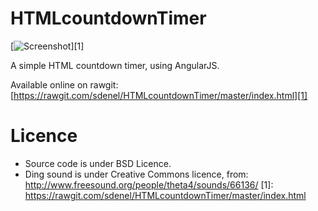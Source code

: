 HTMLcountdownTimer
==================
[![Screenshot](https://raw.githubusercontent.com/sdenel/HTMLcountdownTimer/master/inc/screenshot.png)][1]


A simple HTML countdown timer, using AngularJS.

Available online on rawgit: [https://rawgit.com/sdenel/HTMLcountdownTimer/master/index.html][1]

Licence
=======
* Source code is under BSD Licence.
* Ding sound is under Creative Commons licence, from: http://www.freesound.org/people/theta4/sounds/66136/
  [1]: https://rawgit.com/sdenel/HTMLcountdownTimer/master/index.html
